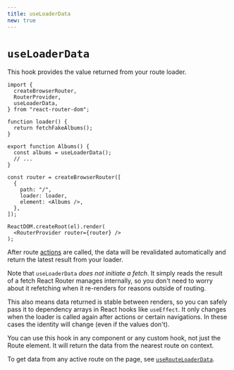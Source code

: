 ```yaml
---
title: useLoaderData
new: true
---
```


# `useLoaderData`

This hook provides the value returned from your route loader.

```tsx lines=[4,12]
import {
  createBrowserRouter,
  RouterProvider,
  useLoaderData,
} from "react-router-dom";

function loader() {
  return fetchFakeAlbums();
}

export function Albums() {
  const albums = useLoaderData();
  // ...
}

const router = createBrowserRouter([
  {
    path: "/",
    loader: loader,
    element: <Albums />,
  },
]);

ReactDOM.createRoot(el).render(
  <RouterProvider router={router} />
);
```

After route [actions][actions] are called, the data will be revalidated automatically and return the latest result from your loader.

Note that `useLoaderData` _does not initiate a fetch_. It simply reads the result of a fetch React Router manages internally, so you don't need to worry about it refetching when it re-renders for reasons outside of routing.

This also means data returned is stable between renders, so you can safely pass it to dependency arrays in React hooks like `useEffect`. It only changes when the loader is called again after actions or certain navigations. In these cases the identity will change (even if the values don't).

You can use this hook in any component or any custom hook, not just the Route element. It will return the data from the nearest route on context.

To get data from any active route on the page, see [`useRouteLoaderData`][routeloaderdata].

[actions]: ../components/route#action
[routeloaderdata]: ./use-route-loader-data
